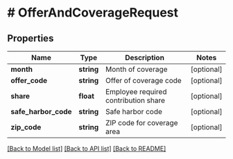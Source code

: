 # # OfferAndCoverageRequest

## Properties

Name | Type | Description | Notes
------------ | ------------- | ------------- | -------------
**month** | **string** | Month of coverage | [optional]
**offer_code** | **string** | Offer of coverage code | [optional]
**share** | **float** | Employee required contribution share | [optional]
**safe_harbor_code** | **string** | Safe harbor code | [optional]
**zip_code** | **string** | ZIP code for coverage area | [optional]

[[Back to Model list]](../../../README.md#models) [[Back to API list]](../../../README.md#endpoints) [[Back to README]](../../../README.md)
